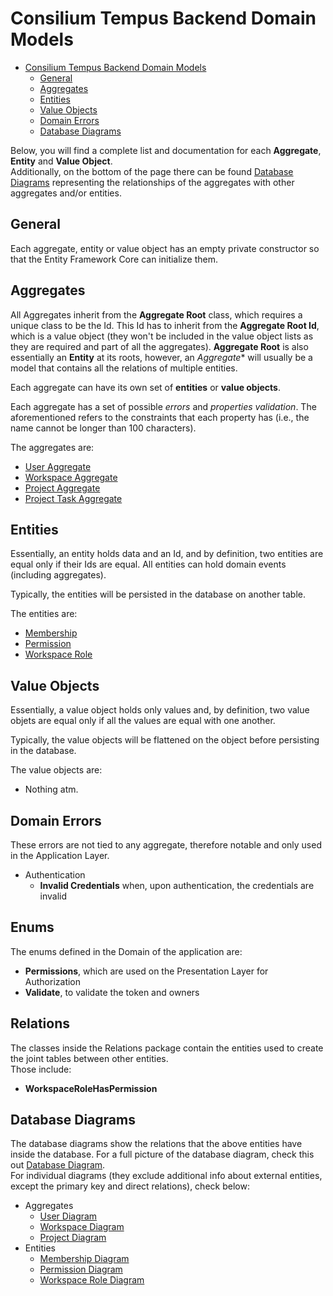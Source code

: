 # Consilium Tempus Backend Domain Models

* [Consilium Tempus Backend Domain Models](#consilium-tempus-backend-domain-models)
  * [General](#general)
  * [Aggregates](#aggregates)
  * [Entities](#entities)
  * [Value Objects](#value-objects)
  * [Domain Errors](#domain-errors)
  * [Database Diagrams](#database-diagrams)

Below, you will find a complete list and documentation for each **Aggregate**, **Entity** and **Value Object**.
<br>
Additionally, on the bottom of the page there can be found [Database Diagrams](#database-diagrams) 
representing the relationships of the aggregates with other aggregates and/or entities.

## General

Each aggregate, entity or value object has an empty private constructor 
so that the Entity Framework Core can initialize them.

## Aggregates

All Aggregates inherit from the **Aggregate Root** class, which requires a unique class to be the Id.
This Id has to inherit from the **Aggregate Root Id**, which is a value object 
(they won't be included in the value object lists as they are required and part of all the aggregates).
**Aggregate Root** is also essentially an **Entity** at its roots,
however, an *Aggregate** will usually be a model that contains all the relations of multiple entities.

Each aggregate can have its own set of **entities** or **value objects**.

Each aggregate has a set of possible *errors* and *properties validation*.
The aforementioned refers to the constraints that each property has
(i.e., the name cannot be longer than 100 characters).

The aggregates are:

- [User Aggregate](domain/aggregates/Aggregate.User)
- [Workspace Aggregate](domain/aggregates/Aggregate.Workspace)
- [Project Aggregate](domain/aggregates/Aggregate.Project.md)
- [Project Task Aggregate](domain/aggregates/Aggregate.ProjectTask.md)

## Entities

Essentially, an entity holds data and an Id, and by definition, two entities are equal only if their Ids are equal.
All entities can hold domain events (including aggregates).

Typically, the entities will be persisted in the database on another table.

The entities are:

- [Membership](domain/entities/Entity.Membership.md)
- [Permission](domain/entities/Entity.Permission.md)
- [Workspace Role](domain/entities/Entity.WorkspaceRole.md)

## Value Objects

Essentially, a value object holds only values and, by definition, 
two value objets are equal only if all the values are equal with one another.

Typically, the value objects will be flattened on the object before persisting in the database.

The value objects are:

- Nothing atm.

## Domain Errors

These errors are not tied to any aggregate, therefore notable and only used in the Application Layer.

- Authentication
  - **Invalid Credentials** when, upon authentication, the credentials are invalid

## Enums

The enums defined in the Domain of the application are:
- **Permissions**, which are used on the Presentation Layer for Authorization
- **Validate**, to validate the token and owners

## Relations

The classes inside the Relations package contain the entities used to create the joint tables between other entities.
<br>
Those include:

- **WorkspaceRoleHasPermission**

## Database Diagrams

The database diagrams show the relations that the above entities have inside the database.
For a full picture of the database diagram, check this out [Database Diagram](Database.Diagram.md).
<br>
For individual diagrams (they exclude additional info about external entities, 
except the primary key and direct relations), check below:

- Aggregates
  - [User Diagram](domain/diagrams/aggregates/Diagram.User.md)
  - [Workspace Diagram](domain/diagrams/aggregates/Diagram.Workspace.md)
  - [Project Diagram](domain/diagrams/aggregates/Diagram.Project.md)
- Entities
  - [Membership Diagram](domain/diagrams/entities/Diagram.Membership.md)
  - [Permission Diagram](domain/diagrams/entities/Diagram.Permission.md)
  - [Workspace Role Diagram](domain/diagrams/entities/Diagram.WorkspaceRole.md)
